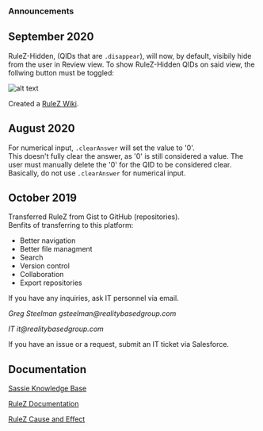 ### Announcements

## September 2020

RuleZ-Hidden, (QIDs that are ```.disappear```), will now, by default, visibily hide from the user in Review view.  To show RuleZ-Hidden QIDs on said view, the follwing button must be toggled:  

![alt text](https://xhnmga.ch.files.1drv.com/y4mSXWkKVy5MWCNJONrnsKwRiX7rgp2YzVZiymzDrrT57Vv6XFwfzjuLrHHxxVynQj033eUH0CvUjmcDeXNbKaEiYUyACmHy1OO6gv6wdZB3B_OBuM-KQOP8z4XvnKUQq8WC4KBd4W4X9sakfftH9XHaILF5hMWiJfo6GZRTkbEbfRP3IcjGuBjDtyUX_UKhNfV_HUKJ-_aFTVqRk61V_valg?width=387&height=77&cropmode=none)

Created a [RuleZ Wiki](https://github.com/gfcrbg/RuleZ/wiki).


## August 2020

For numerical input, ```.clearAnswer``` will set the value to '0'.  
This doesn't fully clear the answer, as '0' is still considered a value.  The user must manually delete the '0' for the QID to be considered clear.  
Basically, do not use ```.clearAnswer``` for numerical input.


## October 2019

Transferred RuleZ from Gist to GitHub (repositories).  
Benfits of transferring to this platform:

- Better navigation
- Better file managment
- Search
- Version control
- Collaboration
- Export repositories

If you have any inquiries, ask IT personnel via email.

 _Greg Steelman
 gsteelman@realitybasedgroup.com_
 
 _IT it@realitybasedgroup.com_
 
If you have an issue or a request, submit an IT ticket via Salesforce.

 
 ## Documentation
 
 [Sassie Knowledge Base](https://help.sassieshop.com/support/home)
 
 [RuleZ Documentation](https://sassierulez.wordpress.com/)
 
 [RuleZ Cause and Effect](https://www.sassieshop.com/site/z/rulez/index.php)
 
 


